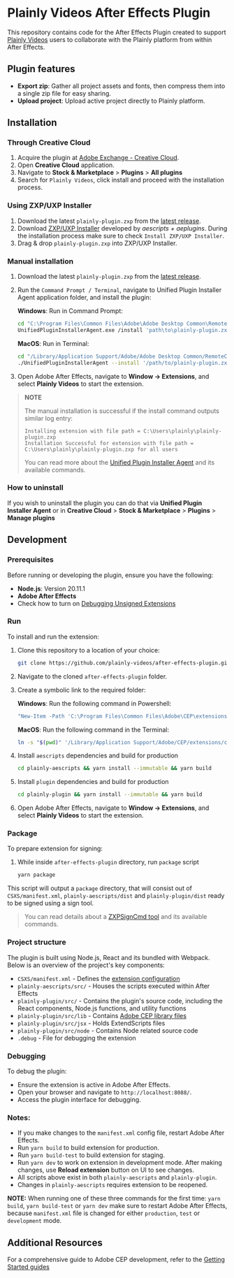# Plainly Videos After Effects Plugin

This repository contains code for the After Effects Plugin created to support [Plainly Videos](https://plainlyvideos.com) users to collaborate with the Plainly platform from within After Effects.

## Plugin features
* **Export zip**: Gather all project assets and fonts, then compress them into a single zip file for easy sharing.
* **Upload project**: Upload active project directly to Plainly platform.

## Installation

### Through Creative Cloud

1. Acquire the plugin at [Adobe Exchange - Creative Cloud](https://exchange.adobe.com/apps/cc/202811/plainly-videos).
2. Open **Creative Cloud** application.
3. Navigate to **Stock & Marketplace** > **Plugins** > **All plugins**
4. Search for `Plainly Videos`, click install and proceed with the installation process.

### Using ZXP/UXP Installer

1. Download the latest `plainly-plugin.zxp` from the [latest release](https://github.com/plainly-videos/after-effects-plugin/releases/latest).
2. Download [ZXP/UXP Installer](https://aescripts.com/learn/zxp-installer/) developed by *aescripts + aeplugins*. During the installation process make sure to check `Install ZXP/UXP Installer`.
3. Drag & drop `plainly-plugin.zxp` into ZXP/UXP Installer.

### Manual installation
1. Download the latest `plainly-plugin.zxp` from the [latest release](https://github.com/plainly-videos/after-effects-plugin/releases/latest).
2. Run the `Command Prompt / Terminal`, navigate to Unified Plugin Installer Agent application folder, and install the plugin:

   **Windows**: Run in Command Prompt:
   ```bash
   cd "C:\Program Files\Common Files\Adobe\Adobe Desktop Common\RemoteComponents\UPI\UnifiedPluginInstallerAgent"
   UnifiedPluginInstallerAgent.exe /install 'path\to\plainly-plugin.zxp'
   ```
   **MacOS**: Run in Terminal:
   ```bash
   cd "/Library/Application Support/Adobe/Adobe Desktop Common/RemoteComponents/UPI/UnifiedPluginInstallerAgent/UnifiedPluginInstallerAgent.app/Contents/MacOS"
   ./UnifiedPluginInstallerAgent --install '/path/to/plainly-plugin.zxp'
   ```
3. Open Adobe After Effects, navigate to **Window -> Extensions**, and select **Plainly Videos** to start the extension.

> **NOTE**
> 
> The manual installation is successful if the install command outputs similar log entry:
> ```log
> Installing extension with file path = C:\Users\plainly\plainly-plugin.zxp
> Installation Successful for extension with file path = C:\Users\plainly\plainly-plugin.zxp for all users
> ```
> You can read more about the [Unified Plugin Installer Agent](https://helpx.adobe.com/in/creative-cloud/help/working-from-the-command-line.html) and its available commands.

### How to uninstall
If you wish to uninstall the plugin you can do that via **Unified Plugin Installer Agent** or in **Creative Cloud** > **Stock & Marketplace** > **Plugins** > **Manage plugins**

## Development
### Prerequisites
Before running or developing the plugin, ensure you have the following:

* **Node.js**: Version 20.11.1
* **Adobe After Effects**
* Check how to turn on [Debugging Unsigned Extensions](https://github.com/Adobe-CEP/CEP-Resources/blob/master/CEP_11.x/Documentation/CEP%2011.1%20HTML%20Extension%20Cookbook.md#debugging-unsigned-extensions)

### Run
To install and run the extension:

1. Clone this repository to a location of your choice:
   ```bash
   git clone https://github.com/plainly-videos/after-effects-plugin.git
   ```
2. Navigate to the cloned `after-effects-plugin` folder.
3. Create a symbolic link to the required folder:

   **Windows**: Run the following command in Powershell:
   ```bash
   "New-Item -Path 'C:\Program Files\Common Files\Adobe\CEP\extensions\com.plainlyvideos.after-effects-plugin' -ItemType SymbolicLink -Value (Get-Location).Path"
   ```

   **MacOS**: Run the following command in the Terminal:
   ```bash
   ln -s "$(pwd)" '/Library/Application Support/Adobe/CEP/extensions/com.plainlyvideos.after-effects-plugin'
   ```
4. Install `aescripts` dependencies and build for production
   ```bash
   cd plainly-aescripts && yarn install --immutable && yarn build
   ```
5. Install `plugin` dependencies and build for production
   ```bash
   cd plainly-plugin && yarn install --immutable && yarn build
   ```
6. Open Adobe After Effects, navigate to **Window -> Extensions**, and select **Plainly Videos** to start the extension.

### Package
To prepare extension for signing:

1. While inside `after-effects-plugin` directory, run `package` script
   ```bash
   yarn package
   ```

This script will output a `package` directory, that will consist out of `CSXS/manifest.xml`, `plainly-aescripts/dist` and `plainly-plugin/dist` ready to be signed using a sign tool.

> You can read details about a [ZXPSignCmd tool](https://github.com/Adobe-CEP/Getting-Started-guides/blob/master/Package%20Distribute%20Install/readme.md#package-distribute-install-guide) and its available commands.

### Project structure
The plugin is built using Node.js, React and its bundled with Webpack. Below is an overview of the project's key components:

* `CSXS/manifest.xml` - Defines the [extension configuration](https://github.com/Adobe-CEP/Getting-Started-guides?tab=readme-ov-file#2-configure-your-extension-in-manifestxml)
* `plainly-aescripts/src/` - Houses the scripts executed within After Effects
* `plainly-plugin/src/`              - Contains the plugin's source code, including the React components, Node.js functions, and utility functions
* `plainly-plugin/src/lib`           - Contains [Adobe CEP library files](https://github.com/Adobe-CEP/CEP-Resources/tree/master/CEP_11.x)
* `plainly-plugin/src/jsx`           - Holds ExtendScripts files
* `plainly-plugin/src/node`          - Contains Node related source code
* `.debug`            - File for debugging the extension

### Debugging
To debug the plugin:

* Ensure the extension is active in Adobe After Effects.
* Open your browser and navigate to `http://localhost:8088/`.
* Access the plugin interface for debugging.

### Notes:
* If you make changes to the `manifest.xml` config file, restart Adobe After Effects.
* Run `yarn build` to build extension for production.
* Run `yarn build-test` to build extension for staging.
* Run `yarn dev` to work on extension in development mode. After making changes, use **Reload extension** button on UI to see changes.
* All scripts above exist in both `plainly-aescripts` and `plainly-plugin`.
* Changes in `plainly-aescripts` requires extension to be reopened.

**NOTE:** When running one of these three commands for the first time: `yarn build`, `yarn build-test` or `yarn dev` make sure to restart Adobe After Effects, because `manifest.xml` file is changed for either `production`, `test` or `development` mode.

## Additional Resources
For a comprehensive guide to Adobe CEP development, refer to the [Getting Started guides](https://github.com/Adobe-CEP/Getting-Started-guides)
